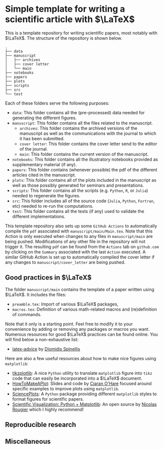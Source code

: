# Simple template for writing a scientific article with $\LaTeX$

This is a template repository for writing scientific papers, most notably with $\LaTeX$.
The structure of the repository is shown below.


```
.
├── data
├── manuscript
│   ├── archives
│   ├── cover letter
│   └── main
├── notebooks
├── papers
├── plots
├── scripts
├── src
└── test
```

Each of these folders serve the following purposes:

- `data`: This folder contains all the (pre-processed) data needed for generating the different figures.
- `manuscript`: This folder contains all the files related to the manuscript.
  - `archives`: This folder contains the archived versions of the manuscript as well as the communications with the journal to which it has been submitted.
  - `cover letter`: This folder contains the cover letter send to the editor of the journal.
  - `main`: This folder contains the current version of the manuscript.
- `notebooks`: This folder contains all the illustratory notebooks provided as supplementary material (if any).
- `papers`: This folder contains (whenever possible) the pdf of the different articles cited in the manuscript.
- `plots`: This folder contains all of the plots included in the manuscript as well as those possibly generated for seminars and presentations.
- `scripts`: This folder contains all the scripts (e.g. `Python`, `R`, or `Julia`) needed to regenerate the figures.
- `src`: This folder includes all of the source code (`Julia`, `Python`, `Fortran`, etc) needed to re-run the computations.
- `test`: This folder contains all the tests (if any) used to validate the different implementations.

This template repository also sets up some `GitHub Actions` to automatically compile the `pdf` associated with `manuscript/main/Main.tex`.
Note that this Action is only executed when changes to any files in `manuscript/main` are being pushed.
Modifications of any other file in the repository will not trigger it.
The resulting `pdf` can be found from the `Actions` tab on `github.com` by clicking on the `Summary` associated with the last `Action` executed.
A similar GitHub Action is set up to automatically compiled the cover letter if any changes to `manuscript/cover_letter` are being pushed.

## Good practices in $\LaTeX$

The folder `manuscript/main` contains the template of a paper written using $\LaTeX$.
It includes the files:
- `preamble.tex`: Import of various $\LaTeX$ packages,
- `macros.tex`: Definition of various math-related macros and (re)definition of commands.

Note that it only is a starting point.
Feel free to modify it to your convenience by adding or removing any packages or macros you want.
Numerous resources for good $\LaTeX$ practices can be found online.
You will find below a non-exhaustive list:
- [latex-advice](https://github.com/dspinellis/latex-advice) by [Diomidis Spinellis](https://github.com/dspinellis)

Here are also a few useful resources about how to make nice figures using `matplotlib`:
- [tikzplotlib](https://github.com/nschloe/tikzplotlib): A nice `Python` utility to translate `matplotlib` figure into `tikz` code that can easily be incorporated into a $\LaTeX$ document.
- [HowToMakeAPlot](https://github.com/cajohare/HowToMakeAPlot): Slides and code by [Ciaran O'Hare](https://github.com/cajohare) focused around specific examples to improve plots using `matplotlib`.
- [SciencePlots](https://github.com/garrettj403/SciencePlots): A `Python` package providing different `matplotlib` styles to format figures for scientific papers.
- [Scientific Visualization: Python + Matplotlib](https://github.com/rougier/scientific-visualization-book): An open source by [Nicolas Rougier](https://github.com/rougier) which I highly recommend!

## Reproducible research

## Miscellaneous
